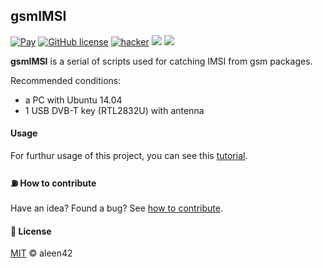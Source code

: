 ## gsmIMSI

[![Pay](https://img.shields.io/badge/%24-free-%23a10000.svg)](#)  [![GitHub license](https://img.shields.io/badge/license-MIT-blue.svg)](https://raw.githubusercontent.com/aleen42/hackWifi/master/LICENSE) [![hacker](https://img.shields.io/badge/hacker-%E2%88%9E-aaaaaa.svg?logo=data%3aimage%2fpng%3bbase64%2ciVBORw0KGgoAAAANSUhEUgAAABAAAAAQCAQAAAC1%2bjfqAAAABGdBTUEAALGPC%2fxhBQAAACBjSFJNAAB6JgAAgIQAAPoAAACA6AAAdTAAAOpgAAA6mAAAF3CculE8AAAAAmJLR0QAAKqNIzIAAAAJcEhZcwAADdcAAA3XAUIom3gAAAAHdElNRQfgBR8HJzGUXt1BAAABLElEQVQoz12RPyjEARTHP%2ffH3zoGyv90ZTIbLMpgZFCG29yCJCUZiSwsFilFokynbIThchkVAwNJkVIUkxThPoa7n8P3La%2fv%2b77Xe9%2bHGHXJO%2b9dsELEEqfcMeWSjYI47Zudxh1zzyZx0mlLRYzkBBm3RcR6w%2fnsJ8JAK5Uc8USac%2fqBEH2ccskAUUDUGSPGjbjmTL4zZlVhAsAXN3xRToAXnoFRCAMfxPN0C79RzBBEgRO6aOeWEdpI54vtVJPgILfDvAU8uOqhRWLKHkO5M9vM%2fpJk1C3XTdgYCHBD1SfnTIpJZx22zFWRkAC1XBHjhneuuaCGF5YZZ5MMBI4lzHposb1qh5h0N1cpmDrmp92ihh30zLr%2fApzw1X312DubA%2fbvaxpc8dHFwGaRb24HATzjRMpDAAAAJXRFWHRkYXRlOmNyZWF0ZQAyMDE2LTA1LTMxVDA3OjM5OjQ5KzAyOjAwaK%2bK0QAAACV0RVh0ZGF0ZTptb2RpZnkAMjAxNi0wNS0zMVQwNzozOTo0OSswMjowMBnyMm0AAAAZdEVYdFNvZnR3YXJlAHd3dy5pbmtzY2FwZS5vcmeb7jwaAAAAAElFTkSuQmCC)](https://aleen42.gitbooks.io/personalwiki/content/hacker.html) ![](https://img.shields.io/badge/%20%20Shell-%20%20%20%20110-89e051.svg) ![](https://img.shields.io/badge/%20%20Python-%20%20%20%2073-3572a5.svg)

**gsmIMSI** is a serial of scripts used for catching IMSI from gsm packages.

Recommended conditions:

- a PC with Ubuntu 14.04
- 1 USB DVB-T key (RTL2832U) with antenna

#### Usage

For furthur usage of this project, you can see this [tutorial](https://aleen42.gitbooks.io/personalwiki/content/qa/build_gr_rsm.html#4-tutorials-of-using-gsmimsi).

#### :fuelpump: How to contribute

Have an idea? Found a bug? See [how to contribute](https://aleen42.gitbooks.io/personalwiki/content/contribution.html).

#### :scroll: License

[MIT](https://aleen42.gitbooks.io/personalwiki/content/MIT.html) © aleen42
